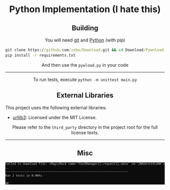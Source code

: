 <html>
  <body>
    <div align="center">
      <h1>Python Implementation (I hate this)</h1>
      <h2>Building</h2>
      <p>You will need <a href="https://git-scm.com">git</a> and <a href="https://www.python.org">Python</a> (with pip)</a></p>
    </div>
    
```bat
git clone https://github.com/vxbo/Download.git && cd Download/Pywnload
pip install -r requirements.txt
```
  <div align="center">
    <p>And then use the <code>pywload.py</code> in your code</p>
    <hr>
    <p>To run tests, execute <code>python -m unittest main.py</code></p>
    <h2>External Libraries</h2>
  </div>
  <p>This project uses the following external libraries:</p>
  <ul>
    <li><a href="https://github.com/urllib3/urllib3">urllib3</a>: Licensed under the MIT License.</li>
  </ul>
  <div align="center">
    <p>Please refer to the <code>third_party</code> directory in the project root for the full license texts.</p>
    <hr>
    <h2>Misc</h2>
    <img src="media/progress.png" alt="lol have fun with that xd">
  </div>
  </body>
</html>